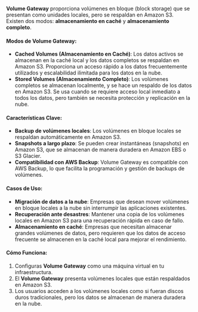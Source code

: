 **Volume Gateway** proporciona volúmenes en bloque (block storage) que se presentan como unidades locales, pero se respaldan en Amazon S3. Existen dos modos: **almacenamiento en caché** y **almacenamiento completo**.

#### Modos de Volume Gateway:

- **Cached Volumes (Almacenamiento en Caché)**: Los datos activos se almacenan en la caché local y los datos completos se respaldan en Amazon S3. Proporciona un acceso rápido a los datos frecuentemente utilizados y escalabilidad ilimitada para los datos en la nube.
- **Stored Volumes (Almacenamiento Completo)**: Los volúmenes completos se almacenan localmente, y se hace un respaldo de los datos en Amazon S3. Se usa cuando se requiere acceso local inmediato a todos los datos, pero también se necesita protección y replicación en la nube.

#### Características Clave:

- **Backup de volúmenes locales**: Los volúmenes en bloque locales se respaldan automáticamente en Amazon S3.
- **Snapshots a largo plazo**: Se pueden crear instantáneas (snapshots) en Amazon S3, que se almacenan de manera duradera en Amazon EBS o S3 Glacier.
- **Compatibilidad con AWS Backup**: Volume Gateway es compatible con AWS Backup, lo que facilita la programación y gestión de backups de volúmenes.

#### Casos de Uso:

- **Migración de datos a la nube**: Empresas que desean mover volúmenes en bloque locales a la nube sin interrumpir las aplicaciones existentes.
- **Recuperación ante desastres**: Mantener una copia de los volúmenes locales en Amazon S3 para una recuperación rápida en caso de fallo.
- **Almacenamiento en caché**: Empresas que necesitan almacenar grandes volúmenes de datos, pero requieren que los datos de acceso frecuente se almacenen en la caché local para mejorar el rendimiento.

#### Cómo Funciona:

1. Configuras **Volume Gateway** como una máquina virtual en tu infraestructura.
2. El **Volume Gateway** presenta volúmenes locales que están respaldados en Amazon S3.
3. Los usuarios acceden a los volúmenes locales como si fueran discos duros tradicionales, pero los datos se almacenan de manera duradera en la nube.